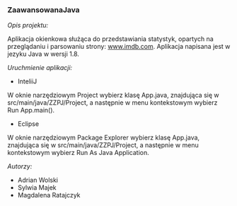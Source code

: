 ### ZaawansowanaJava

*Opis projektu:*

Aplikacja okienkowa służąca do przedstawiania statystyk, opartych na przeglądaniu i parsowaniu strony: www.imdb.com. Aplikacja napisana jest w jezyku Java w wersji 1.8.

*Uruchmienie aplikacji:*

- InteliiJ

W oknie narzędziowym Project wybierz klasę App.java, znajdująca się w src/main/java/ZZPJ/Project, a następnie w menu kontekstowym wybierz Run App.main().

- Eclipse

W oknie narzędziowym Package Explorer wybierz klasę App.java, znajdująca się w src/main/java/ZZPJ/Project, a następnie w menu kontekstowym wybierz Run As Java Application.

*Autorzy:*

- Adrian Wolski
- Sylwia Majek
- Magdalena Ratajczyk
